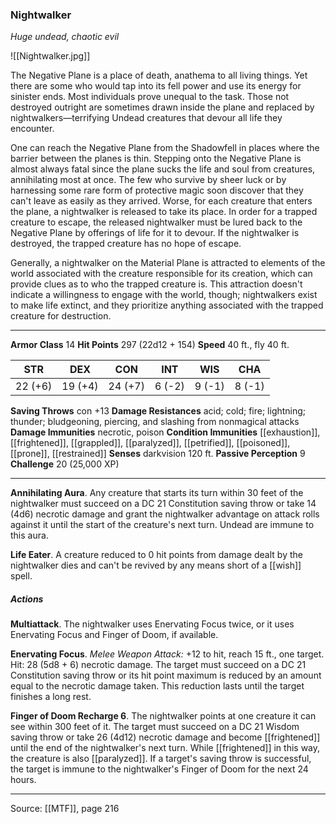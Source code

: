 ### Nightwalker
_Huge undead, chaotic evil_

![[Nightwalker.jpg]]

The Negative Plane is a place of death, anathema to all living things. Yet there are some who would tap into its fell power and use its energy for sinister ends. Most individuals prove unequal to the task. Those not destroyed outright are sometimes drawn inside the plane and replaced by nightwalkers—terrifying Undead creatures that devour all life they encounter.

One can reach the Negative Plane from the Shadowfell in places where the barrier between the planes is thin. Stepping onto the Negative Plane is almost always fatal since the plane sucks the life and soul from creatures, annihilating most at once. The few who survive by sheer luck or by harnessing some rare form of protective magic soon discover that they can't leave as easily as they arrived. Worse, for each creature that enters the plane, a nightwalker is released to take its place. In order for a trapped creature to escape, the released nightwalker must be lured back to the Negative Plane by offerings of life for it to devour. If the nightwalker is destroyed, the trapped creature has no hope of escape.

Generally, a nightwalker on the Material Plane is attracted to elements of the world associated with the creature responsible for its creation, which can provide clues as to who the trapped creature is. This attraction doesn't indicate a willingness to engage with the world, though; nightwalkers exist to make life extinct, and they prioritize anything associated with the trapped creature for destruction.



---

**Armor Class** 14
**Hit Points** 297 (22d12 + 154)
**Speed** 40 ft., fly 40 ft.

| STR     | DEX     | CON     | INT     | WIS     | CHA     |
|---------|---------|---------|---------|---------|---------|
| 22 (+6) | 19 (+4) | 24 (+7) | 6 (-2) | 9 (-1) | 8 (-1) |

**Saving Throws** con +13
**Damage Resistances** acid; cold; fire; lightning; thunder; bludgeoning, piercing, and slashing from nonmagical attacks
**Damage Immunities** necrotic, poison
**Condition Immunities** [[exhaustion]], [[frightened]], [[grappled]], [[paralyzed]], [[petrified]], [[poisoned]], [[prone]], [[restrained]]
**Senses** darkvision 120 ft.
**Passive Perception** 9
**Challenge** 20 (25,000 XP)

---

**Annihilating Aura**. Any creature that starts its turn within 30 feet of the nightwalker must succeed on a DC 21 Constitution saving throw or take 14 (4d6) necrotic damage and grant the nightwalker advantage on attack rolls against it until the start of the creature's next turn. Undead are immune to this aura.

**Life Eater**. A creature reduced to 0 hit points from damage dealt by the nightwalker dies and can't be revived by any means short of a [[wish]] spell.

##### Actions
**Multiattack**. The nightwalker uses Enervating Focus twice, or it uses Enervating Focus and Finger of Doom, if available.

**Enervating Focus**. _Melee Weapon Attack:_ +12 to hit, reach 15 ft., one target. Hit: 28 (5d8 + 6) necrotic damage. The target must succeed on a DC 21 Constitution saving throw or its hit point maximum is reduced by an amount equal to the necrotic damage taken. This reduction lasts until the target finishes a long rest.

**Finger of Doom Recharge 6**. The nightwalker points at one creature it can see within 300 feet of it. The target must succeed on a DC 21 Wisdom saving throw or take 26 (4d12) necrotic damage and become [[frightened]] until the end of the nightwalker's next turn. While [[frightened]] in this way, the creature is also [[paralyzed]]. If a target's saving throw is successful, the target is immune to the nightwalker's Finger of Doom for the next 24 hours.


---

Source: [[MTF]], page 216